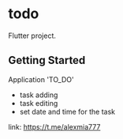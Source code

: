 # todo

Flutter project.

## Getting Started

Application 'TO_DO'

- task adding
- task editing
- set date and time for the task

link: https://t.me/alexmia777



